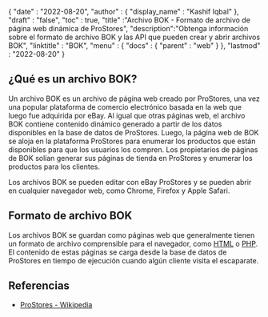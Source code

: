 {
  "date" : "2022-08-20",
  "author" : {
    "display_name" : "Kashif Iqbal"
},
  "draft" : "false",
  "toc" : true,
  "title" :"Archivo BOK - Formato de archivo de página web dinámica de ProStores",
  "description":"Obtenga información sobre el formato de archivo BOK y las API que pueden crear y abrir archivos BOK",
  "linktitle" : "BOK",
  "menu" : {
    "docs" : {
      "parent" : "web"
}
},
  "lastmod" : "2022-08-20"
}

## ¿Qué es un archivo BOK?

Un archivo BOK es un archivo de página web creado por ProStores, una vez una popular plataforma de comercio electrónico basada en la web que luego fue adquirida por eBay. Al igual que otras páginas web, el archivo BOK contiene contenido dinámico generado a partir de los datos disponibles en la base de datos de ProStores. Luego, la página web de BOK se aloja en la plataforma ProStores para enumerar los productos que están disponibles para que los usuarios los compren. Los propietarios de páginas de BOK solían generar sus páginas de tienda en ProStores y enumerar los productos para los clientes.

Los archivos BOK se pueden editar con eBay ProStores y se pueden abrir en cualquier navegador web, como Chrome, Firefox y Apple Safari.

## Formato de archivo BOK

Los archivos BOK se guardan como páginas web que generalmente tienen un formato de archivo comprensible para el navegador, como [HTML](/es/web/html/) o [PHP](/es/programming/php/). El contenido de estas páginas se carga desde la base de datos de ProStores en tiempo de ejecución cuando algún cliente visita el escaparate.

## Referencias

* [ProStores - Wikipedia](https://en.wikipedia.org/wiki/ProStores)

